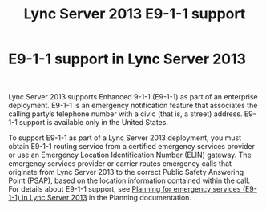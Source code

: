 ﻿---
title: Lync Server 2013 E9-1-1 support
TOCTitle: E9-1-1 support
ms:assetid: 1505daa5-ce84-4153-ae7f-8f70b324c43f
ms:mtpsurl: https://technet.microsoft.com/en-us/library/Gg398220(v=OCS.15)
ms:contentKeyID: 48183485
ms.date: 07/23/2014
mtps_version: v=OCS.15
---

# E9-1-1 support in Lync Server 2013

 


Lync Server 2013 supports Enhanced 9-1-1 (E9-1-1) as part of an enterprise deployment. E9-1-1 is an emergency notification feature that associates the calling party’s telephone number with a civic (that is, a street) address. E9-1-1 support is available only in the United States.

To support E9-1-1 as part of a Lync Server 2013 deployment, you must obtain E9-1-1 routing service from a certified emergency services provider or use an Emergency Location Identification Number (ELIN) gateway. The emergency services provider or carrier routes emergency calls that originate from Lync Server 2013 to the correct Public Safety Answering Point (PSAP), based on the location information contained within the call. For details about E9-1-1 support, see [Planning for emergency services (E9-1-1) in Lync Server 2013](lync-server-2013-planning-for-emergency-services-e9-1-1.md) in the Planning documentation.

